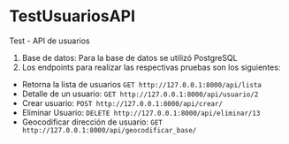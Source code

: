 # TestUsuariosAPI
Test - API de usuarios

1. Base de datos: Para la base de datos se utilizó PostgreSQL
2. Los endpoints para realizar las respectivas pruebas son los siguientes:


* Retorna la lista de usuarios ``GET http://127.0.0.1:8000/api/lista``
* Detalle de un usuario: ``GET http://127.0.0.1:8000/api/usuario/2``
* Crear usuario: ``POST http://127.0.0.1:8000/api/crear/``
* Eliminar Usuario: ``DELETE http://127.0.0.1:8000/api/eliminar/13``
* Geocodificar dirección de usuario: ``GET http://127.0.0.1:8000/api/geocodificar_base/``